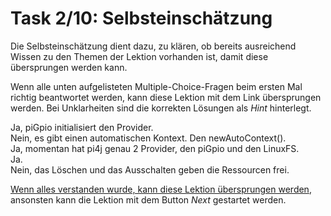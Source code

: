 # Task 2/10: Selbsteinschätzung

Die Selbsteinschätzung dient dazu, zu klären, ob bereits ausreichend Wissen zu den Themen der Lektion vorhanden ist,
damit diese übersprungen werden kann.

Wenn alle unten aufgelisteten Multiple-Choice-Fragen beim ersten Mal richtig beantwortet werden, kann diese Lektion
mit dem Link übersprungen werden. Bei Unklarheiten sind die korrekten Lösungen als *Hint* hinterlegt.

<div class="hint">
Ja, piGpio initialisiert den Provider.
</div>
<div class="hint">
Nein, es gibt einen automatischen Kontext. Den newAutoContext().
</div>
<div class="hint">
Ja, momentan hat pi4j genau 2 Provider, den piGpio und den LinuxFS.
</div>
<div class="hint">
Ja.
</div>
<div class="hint">
Nein, das Löschen und das Ausschalten geben die Ressourcen frei.
</div>


[Wenn alles verstanden wurde, kann diese Lektion übersprungen werden](course://Tutorial/ModelViewController/Übersicht/src/Main.java),
ansonsten kann die Lektion mit dem Button *Next* gestartet werden.